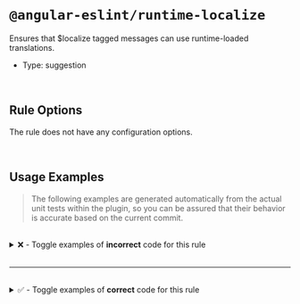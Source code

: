 <!--

  DO NOT EDIT.

  This markdown file was autogenerated using a mixture of the following files as the source of truth for its data:
  - ../../src/rules/runtime-localize.ts
  - ../../tests/rules/runtime-localize/cases.ts

  In order to update this file, it is therefore those files which need to be updated, as well as potentially the generator script:
  - ../../../../tools/scripts/generate-rule-docs.ts

-->

<br>

# `@angular-eslint/runtime-localize`

Ensures that $localize tagged messages can use runtime-loaded translations.

- Type: suggestion

<br>

## Rule Options

The rule does not have any configuration options.

<br>

## Usage Examples

> The following examples are generated automatically from the actual unit tests within the plugin, so you can be assured that their behavior is accurate based on the current commit.

<br>

<details>
<summary>❌ - Toggle examples of <strong>incorrect</strong> code for this rule</summary>

<br>

#### Default Config

```json
{
  "rules": {
    "@angular-eslint/runtime-localize": [
      "error"
    ]
  }
}
```

<br>

#### ❌ Invalid Code

```ts
const foo = $localize`foo`;
            ~~~~~~~~~
```

<br>

---

<br>

#### Default Config

```json
{
  "rules": {
    "@angular-eslint/runtime-localize": [
      "error"
    ]
  }
}
```

<br>

#### ❌ Invalid Code

```ts
let foo = {
  x: [{
    y: `--${$localize`foo`}--`
            ~~~~~~~~~
  }]
};
```

<br>

---

<br>

#### Default Config

```json
{
  "rules": {
    "@angular-eslint/runtime-localize": [
      "error"
    ]
  }
}
```

<br>

#### ❌ Invalid Code

```ts
(x => { return x; })($localize`foo`);
                     ~~~~~~~~~
```

<br>

---

<br>

#### Default Config

```json
{
  "rules": {
    "@angular-eslint/runtime-localize": [
      "error"
    ]
  }
}
```

<br>

#### ❌ Invalid Code

```ts
class Test {
  static foo = $localize`foo`;
               ~~~~~~~~~
}
```

<br>

---

<br>

#### Default Config

```json
{
  "rules": {
    "@angular-eslint/runtime-localize": [
      "error"
    ]
  }
}
```

<br>

#### ❌ Invalid Code

```ts
class Test {
  static foo = {
    x: [{
      y: `--${$localize`foo`}--`
              ~~~~~~~~~
    }]
  }
}
```

</details>

<br>

---

<br>

<details>
<summary>✅ - Toggle examples of <strong>correct</strong> code for this rule</summary>

<br>

#### Default Config

```json
{
  "rules": {
    "@angular-eslint/runtime-localize": [
      "error"
    ]
  }
}
```

<br>

#### ✅ Valid Code

```ts
function test() { return $localize`foo`; }
```

<br>

---

<br>

#### Default Config

```json
{
  "rules": {
    "@angular-eslint/runtime-localize": [
      "error"
    ]
  }
}
```

<br>

#### ✅ Valid Code

```ts
const test = function () { return $localize`foo`; }
```

<br>

---

<br>

#### Default Config

```json
{
  "rules": {
    "@angular-eslint/runtime-localize": [
      "error"
    ]
  }
}
```

<br>

#### ✅ Valid Code

```ts
const test = () => $localize`foo`;
```

<br>

---

<br>

#### Default Config

```json
{
  "rules": {
    "@angular-eslint/runtime-localize": [
      "error"
    ]
  }
}
```

<br>

#### ✅ Valid Code

```ts
function test(foo = $localize`foo`) { return foo; }
```

<br>

---

<br>

#### Default Config

```json
{
  "rules": {
    "@angular-eslint/runtime-localize": [
      "error"
    ]
  }
}
```

<br>

#### ✅ Valid Code

```ts
class Test {
  foo() { $localize`foo`; }
}
```

<br>

---

<br>

#### Default Config

```json
{
  "rules": {
    "@angular-eslint/runtime-localize": [
      "error"
    ]
  }
}
```

<br>

#### ✅ Valid Code

```ts
class Test {
  foo = () => $localize`foo`;
}
```

<br>

---

<br>

#### Default Config

```json
{
  "rules": {
    "@angular-eslint/runtime-localize": [
      "error"
    ]
  }
}
```

<br>

#### ✅ Valid Code

```ts
class Test {
  static foo = () => $localize`foo`;
}
```

<br>

---

<br>

#### Default Config

```json
{
  "rules": {
    "@angular-eslint/runtime-localize": [
      "error"
    ]
  }
}
```

<br>

#### ✅ Valid Code

```ts
class Test {
  readonly foo = $localize`foo`;
}
```

<br>

---

<br>

#### Default Config

```json
{
  "rules": {
    "@angular-eslint/runtime-localize": [
      "error"
    ]
  }
}
```

<br>

#### ✅ Valid Code

```ts
class Test {
  readonly foo = { x: [`--${$localize`foo`}--`] };
}
```

</details>

<br>
